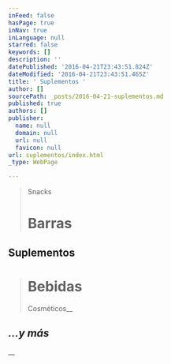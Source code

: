 ```yaml
---
inFeed: false
hasPage: true
inNav: true
inLanguage: null
starred: false
keywords: []
description: ''
datePublished: '2016-04-21T23:43:51.824Z'
dateModified: '2016-04-21T23:43:51.465Z'
title: ' Suplementos '
author: []
sourcePath: _posts/2016-04-21-suplementos.md
published: true
authors: []
publisher:
  name: null
  domain: null
  url: null
  favicon: null
url: suplementos/index.html
_type: WebPage

---
```

> Snacks
> 
> # Barras

## Suplementos 
> 
> # Bebidas 
> 
> Cosméticos__

## _...y más_

__